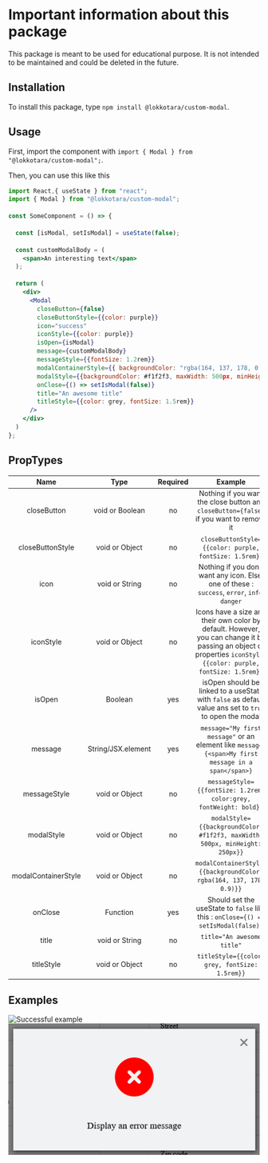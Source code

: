 # Important information about this package

This package is meant to be used for educational purpose. It is not intended to be maintained and could be deleted in the future.

## Installation

To install this package, type `npm install @lokkotara/custom-modal`.

## Usage

First, import the component with `import { Modal } from "@lokkotara/custom-modal";`.

Then, you can use this like this

```jsx
import React,{ useState } from "react";
import { Modal } from "@lokkotara/custom-modal";

const SomeComponent = () => {

  const [isModal, setIsModal] = useState(false);

  const customModalBody = (
    <span>An interesting text</span>
  );

  return (
    <div>
      <Modal
        closeButton={false}
        closeButtonStyle={{color: purple}}
        icon="success"
        iconStyle={{color: purple}}
        isOpen={isModal}
        message={customModalBody}
        messageStyle={{fontSize: 1.2rem}}
        modalContainerStyle={{ backgroundColor: "rgba(164, 137, 178, 0.9)" }}
        modalStyle={{backgroundColor: #f1f2f3, maxWidth: 500px, minHeight: 250px}}
        onClose={() => setIsModal(false)}
        title="An awesome title"
        titleStyle={{color: grey, fontSize: 1.5rem}}
      />
    </div>
  )
};
```

## PropTypes

| Name             |        Type        | Required | Example          |
| :--------------: | :----------------: | :------: | :--------------: |
| closeButton      |  void or Boolean   |   no     | Nothing if you want the close button and `closeButton={false}` if you want to remove it |
| closeButtonStyle |      void or Object        |   no     | `closeButtonStyle={{color: purple, fontSize: 1.5rem}}` |
| icon             |      void or String        |   no     | Nothing if you don't want any icon. Else, one of these : `success`, `error`, `info`, `danger` |
| iconStyle        |      void or Object        |   no     | Icons have a size and their own color by default. However, you can change it by passing an object of properties `iconStyle={{color: purple, fontSize: 1.5rem}}` |
| isOpen           |      Boolean       |   yes    | isOpen should be linked to a useState with `false` as default value ans set to `true` to open the modal |
| message          | String/JSX.element |   yes    | `message="My first message"` or an element like `message={<span>My first message in a span</span>}`          |
| messageStyle     |      void or Object        |   no     | `messageStyle={{fontSize: 1.2rem, color:grey, fontWeight: bold}}` |     |
| modalStyle       |      void or Object        |   no     | `modalStyle={{backgroundColor: #f1f2f3, maxWidth: 500px, minHeight: 250px}}` |
| modalContainerStyle       |      void or Object        |   no     | `modalContainerStyle={{backgroundColor: rgba(164, 137, 178, 0.9)}}` |
| onClose          |      Function      |   yes    | Should set the useState to `false` like this : `onClose={() => setIsModal(false)}` |
| title            |      void or String        |   no     | `title="An awesome title"`            |
| titleStyle       |     void or  Object        |   no     | `titleStyle={{color: grey, fontSize: 1.5rem}}`       |

## Examples

![Successful example](./src/assets/Screenshot%202022-12-05%20at%2022-33-47%20HRnet%20Employee%20management%20system.png)
![error example][def]

[def]: ./public/Screenshot%202022-12-05%20at%2022-36-07%20HRnet%20Employee%20management%20system.png